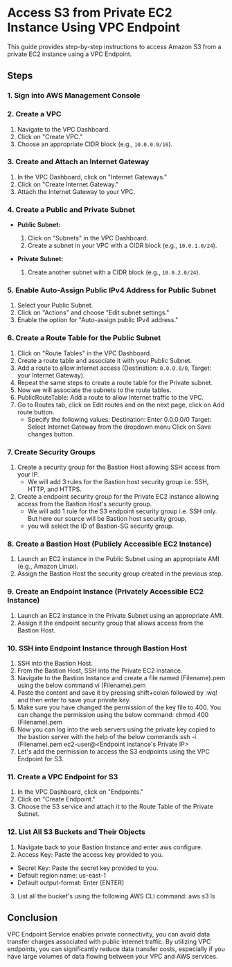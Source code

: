 # Access S3 from Private EC2 Instance Using VPC Endpoint

This guide provides step-by-step instructions to access Amazon S3 from a private EC2 instance using a VPC Endpoint.

## Steps

### 1. Sign into AWS Management Console

### 2. Create a VPC
1. Navigate to the VPC Dashboard.
2. Click on "Create VPC."
3. Choose an appropriate CIDR block (e.g., `10.0.0.0/16`).

### 3. Create and Attach an Internet Gateway
1. In the VPC Dashboard, click on "Internet Gateways."
2. Click on "Create Internet Gateway."
3. Attach the Internet Gateway to your VPC.

### 4. Create a Public and Private Subnet
- **Public Subnet:**
  1. Click on "Subnets" in the VPC Dashboard.
  2. Create a subnet in your VPC with a CIDR block (e.g., `10.0.1.0/24`).

- **Private Subnet:**
  1. Create another subnet with a CIDR block (e.g., `10.0.2.0/24`).

### 5. Enable Auto-Assign Public IPv4 Address for Public Subnet
1. Select your Public Subnet.
2. Click on "Actions" and choose "Edit subnet settings."
3. Enable the option for "Auto-assign public IPv4 address."

### 6. Create a Route Table for the Public Subnet
1. Click on "Route Tables" in the VPC Dashboard.
2. Create a route table and associate it with your Public Subnet.
3. Add a route to allow internet access (Destination: `0.0.0.0/0`, Target: your Internet Gateway).
4. Repeat the same steps to create a route table for the Private subnet.
5. Now we will associate the subnets to the route tables.
6. PublicRouteTable: Add a route to allow Internet traffic to the VPC.
7. Go to Routes tab, click on Edit routes and on the next page, click on Add route button.
   - Specify the following values: 
     Destination: Enter 0.0.0.0/0
     Target: Select Internet Gateway from the dropdown menu 
     Click on Save changes button.   

### 7. Create Security Groups
1. Create a security group for the Bastion Host allowing SSH access from your IP.
   - We will add 3 rules for the Bastion host security group i.e. SSH, HTTP, and HTTPS.
3. Create a endpoint security group for the Private EC2 instance allowing access from the Bastion Host's security group.
   - We will add 1 rule for the S3 endpoint security group i.e. SSH only. But here our source will be Bastion host security group, 
   - you will select the ID of Bastion-SG security group.

### 8. Create a Bastion Host (Publicly Accessible EC2 Instance)
1. Launch an EC2 instance in the Public Subnet using an appropriate AMI (e.g., Amazon Linux).
2. Assign the Bastion Host the security group created in the previous step.

### 9. Create an Endpoint Instance (Privately Accessible EC2 Instance)
1. Launch an EC2 instance in the Private Subnet using an appropriate AMI.
2. Assign it the endpoint security group that allows access from the Bastion Host.

### 10. SSH into Endpoint Instance through Bastion Host
1. SSH into the Bastion Host.
2. From the Bastion Host, SSH into the Private EC2 instance.
3. Navigate to the Bastion Instance and create a file named (Filename).pem using the below command
   vi (Filename).pem
4. Paste the content and save it by pressing shift+colon  followed by :wq! and then enter to save your private key.
5. Make sure you have changed the permission of the key file to 400. You can change the permission using the below command:
   chmod 400 (Filename).pem
6. Now you can log into the web servers using the private key copied to the bastion server with the help of the below commands
   ssh -i (Filename).pem  ec2-user@<Endpoint instance's Private IP>
7. Let's add the permission to access the S3 endpoints using the VPC Endpoint for S3.

### 11. Create a VPC Endpoint for S3
1. In the VPC Dashboard, click on "Endpoints."
2. Click on "Create Endpoint."
3. Choose the S3 service and attach it to the Route Table of the Private Subnet.

### 12. List All S3 Buckets and Their Objects
1. Navigate back to your Bastion Instance and enter aws configure.
2. Access Key: Paste the access key provided to you.
 - Secret Key: Paste the secret key provided to you.
 - Default region name: us-east-1
 - Default output-format: Enter [ENTER]
3. List all the bucket's using the following AWS CLI command:
   aws s3 ls

## Conclusion
VPC Endpoint Service enables private connectivity, you can avoid data transfer charges associated with public internet traffic. By utilizing VPC endpoints, you can significantly reduce data transfer costs,
especially if you have large volumes of data flowing between your VPC and AWS services.
